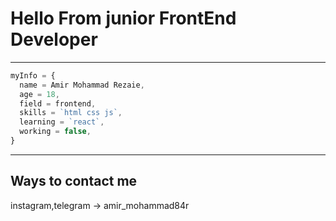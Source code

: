 # Hello From junior FrontEnd Developer
---
``` javascript
myInfo = {
  name = Amir Mohammad Rezaie,
  age = 18,
  field = frontend,
  skills = `html css js`,
  learning = `react`,
  working = false,
}
```
---
## Ways to contact me
instagram,telegram -> amir_mohammad84r
